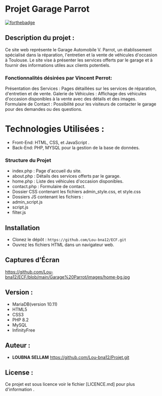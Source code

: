 # Projet Garage Parrot 

[![forthebadge](https://forthebadge.com/images/badges/built-with-love.svg)](https://forthebadge.com)

## Description du projet : 
Ce site web représente le Garage Automobile V. Parrot, un établissement spécialisé dans la réparation, l'entretien et la vente de véhicules d'occasion à Toulouse. Le site vise à présenter les services offerts par le garage et à fournir des informations utiles aux clients potentiels.


### Fonctionnalités désirées par Vincent Perrot: 
Présentation des Services : Pages détaillées sur les services de réparation, d'entretien et de vente.
Galerie de Véhicules : Affichage des véhicules d'occasion disponibles à la vente avec des détails et des images.
Formulaire de Contact : Possibilité pour les visiteurs de contacter le garage pour des demandes ou des questions.


# Technologies Utilisées : 
- Front-End: HTML, CSS, et JavaScript . 
- Back-End: PHP, MYSQL pour la gestion de la base de données. 

### Structure du Projet
- index.php : Page d'accueil du site.
- about.php : Détails des services offerts par le garage.
- home.php : Liste des véhicules d'occasion disponibles.
- contact.php : Formulaire de contact.
- Dossier CSS contenant les fichiers admin_style.css, et style.css
- Dossiers JS contenant les fichiers :
- admin_script.js
- script.js
- filter.js

## Installation 
- Clonez  le dépôt : `https://github.com/Lou-bna12/ECF.git`
- Ouvrez les fichiers HTML dans un navigateur web.

## Captures  d'Écran
https://github.com/Lou-bna12/ECF/blob/main/Garage%20Parrot/images/home-bg.jpg


## Version :
- MariaDB(version 10.11) 
- HTML5
- CSS3
- PHP 8.2 
- MySQL
- InfinityFree
 

## Auteur : 
* **LOUBNA SELLAM** https://github.com/Lou-bna12/Projet.git

## License : 
Ce projet est sous licence voir le fichier [LICENCE.md] pour plus d'information . 
